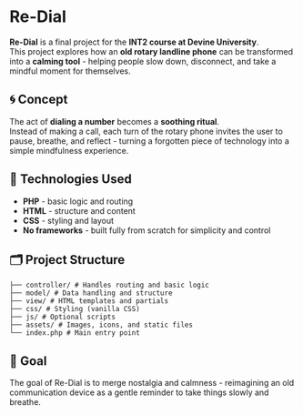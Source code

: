 # Re-Dial

**Re-Dial** is a final project for the **INT2 course at Devine University**.  
This project explores how an **old rotary landline phone** can be transformed into a **calming tool** - helping people slow down, disconnect, and take a mindful moment for themselves.

## 🌀 Concept

The act of **dialing a number** becomes a **soothing ritual**.  
Instead of making a call, each turn of the rotary phone invites the user to pause, breathe, and reflect - turning a forgotten piece of technology into a simple mindfulness experience.

## 🧠 Technologies Used

- **PHP** - basic logic and routing  
- **HTML** - structure and content  
- **CSS** - styling and layout  
- **No frameworks** - built fully from scratch for simplicity and control

## 🗂️ Project Structure
```
├── controller/ # Handles routing and basic logic
├── model/ # Data handling and structure
├── view/ # HTML templates and partials
├── css/ # Styling (vanilla CSS)
├── js/ # Optional scripts
├── assets/ # Images, icons, and static files
└── index.php # Main entry point
```
## 🎯 Goal

The goal of Re-Dial is to merge nostalgia and calmness - reimagining an old communication device as a gentle reminder to take things slowly and breathe.
